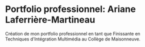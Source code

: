 # Portfolio professionnel: Ariane Laferrière-Martineau

Création de mon portfolio professionnel en tant que Finissante en Techniques d'Intégration Multimédia au Collège de Maisonneuve.
